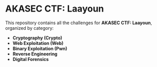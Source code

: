 # AKASEC CTF: Laayoun

This repository contains all the challenges for **AKASEC CTF: Laayoun**, organized by category:

- **Cryptography (Crypto)**
- **Web Exploitation (Web)**
- **Binary Exploitation (Pwn)**
- **Reverse Engineering**
- **Digital Forensics**
